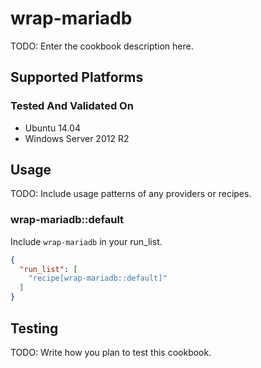 # wrap-mariadb

TODO: Enter the cookbook description here.

## Supported Platforms

### Tested And Validated On
- Ubuntu 14.04
- Windows Server 2012 R2

## Usage

TODO: Include usage patterns of any providers or recipes.

### wrap-mariadb::default

Include `wrap-mariadb` in your run_list.

```json
{
  "run_list": [
    "recipe[wrap-mariadb::default]"
  ]
}
```

## Testing

TODO: Write how you plan to test this cookbook.
